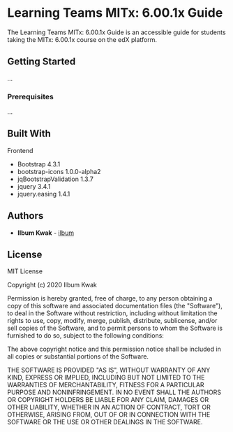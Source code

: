 # Learning Teams MITx: 6.00.1x Guide

The Learning Teams MITx: 6.00.1x Guide is an accessible guide for students taking the MITx: 6.00.1x course on the edX platform. 

## Getting Started

...

### Prerequisites

...

## Built With

Frontend
* Bootstrap 4.3.1
* bootstrap-icons 1.0.0-alpha2
* jqBootstrapValidation 1.3.7
* jquery 3.4.1
* jquery.easing 1.4.1

## Authors

* **Ilbum Kwak** - [ilbum](https://github.com/ilbum)

## License

MIT License

Copyright (c) 2020 Ilbum Kwak

Permission is hereby granted, free of charge, to any person obtaining a copy
of this software and associated documentation files (the "Software"), to deal
in the Software without restriction, including without limitation the rights
to use, copy, modify, merge, publish, distribute, sublicense, and/or sell
copies of the Software, and to permit persons to whom the Software is
furnished to do so, subject to the following conditions:

The above copyright notice and this permission notice shall be included in all
copies or substantial portions of the Software.

THE SOFTWARE IS PROVIDED "AS IS", WITHOUT WARRANTY OF ANY KIND, EXPRESS OR
IMPLIED, INCLUDING BUT NOT LIMITED TO THE WARRANTIES OF MERCHANTABILITY,
FITNESS FOR A PARTICULAR PURPOSE AND NONINFRINGEMENT. IN NO EVENT SHALL THE
AUTHORS OR COPYRIGHT HOLDERS BE LIABLE FOR ANY CLAIM, DAMAGES OR OTHER
LIABILITY, WHETHER IN AN ACTION OF CONTRACT, TORT OR OTHERWISE, ARISING FROM,
OUT OF OR IN CONNECTION WITH THE SOFTWARE OR THE USE OR OTHER DEALINGS IN THE
SOFTWARE.